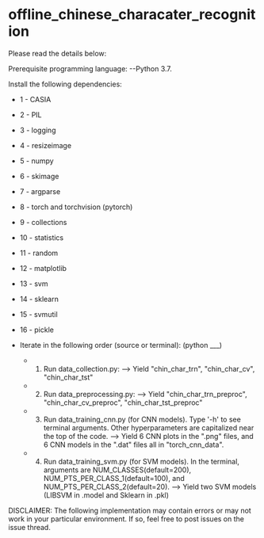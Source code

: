 # offline_chinese_characater_recognition
Please read the details below:

Prerequisite programming language: 
--Python 3.7.

Install the following dependencies: 
 - 1 - CASIA 
 - 2 - PIL 
 - 3 - logging
 - 4 - resizeimage
 - 5 - numpy
 - 6 - skimage
 - 7 - argparse
 - 8 - torch and torchvision (pytorch)
 - 9 - collections
 - 10 - statistics
 - 11 - random
 - 12 - matplotlib
 - 13 - svm
 - 14 - sklearn
 - 15 - svmutil
 - 16 - pickle
      
- Iterate in the following order (source or terminal): (python ___)
  - 1. Run data_collection.py:
      --> Yield "chin_char_trn", "chin_char_cv", "chin_char_tst"      
  - 2. Run data_preprocessing.py:
      --> Yield "chin_char_trn_preproc", "chin_char_cv_preproc", "chin_char_tst_preproc"
  - 3. Run data_training_cnn.py (for CNN models). Type '-h' to see terminal arguments. Other hyperparameters are capitalized near the top of the code. 
       --> Yield 6 CNN plots in  the ".png" files, and 6 CNN models in the ".dat" files all in "torch_cnn_data".
  - 4. Run data_training_svm.py (for SVM models). 
            In the terminal, arguments are NUM_CLASSES(default=200), NUM_PTS_PER_CLASS_1(default=100), and NUM_PTS_PER_CLASS_2(default=20).
       --> Yield two SVM models (LIBSVM in .model and Sklearn in .pkl)
       
DISCLAIMER: The following implementation may contain errors or may not work in your particular environment. 
            If so, feel free to post issues on the issue thread.

